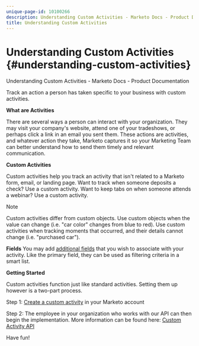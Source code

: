 ```yaml
---
unique-page-id: 10100266
description: Understanding Custom Activities - Marketo Docs - Product Documentation
title: Understanding Custom Activities
---
```


# Understanding Custom Activities {#understanding-custom-activities}

Understanding Custom Activities - Marketo Docs - Product Documentation

Track an action a person has taken specific to your business with custom activities.

**What are Activities**

There are several ways a person can interact with your organization. They may visit your company's website, attend one of your tradeshows, or perhaps click a link in an email you sent them. These actions are activities, and whatever action they take, Marketo captures it so your Marketing Team can better understand how to send them timely and relevant communication.

**Custom Activities**

Custom activities help you track an activity that isn't related to a Marketo form, email, or landing page. Want to track when someone deposits a check? Use a custom activity. Want to keep tabs on when someone attends a webinar? Use a custom activity.

>[!NOTE]
>
>Custom activities differ from custom objects. Use custom objects when the value can change (i.e. "car color" changes from blue to red). Use custom activities when tracking moments that occurred, and their details cannot change (i.e. "purchased car").&nbsp;

**Fields** You may add [additional fields](https://docs.marketo.com/x/Mx6a) that you wish to associate with your activity. Like the primary field, they can be used as filtering criteria in a smart list.

**Getting Started**

Custom activities function just like standard activities. Setting them up however is a two-part process.

Step 1: [Create a custom activity](create-a-custom-activity.md) in your Marketo account

Step 2: The employee in your organization who works with our API can then begin the implementation. More information can be found here: [Custom Activity API](http://developers.marketo.com/documentation/rest/add-custom-activities/)

Have fun!
